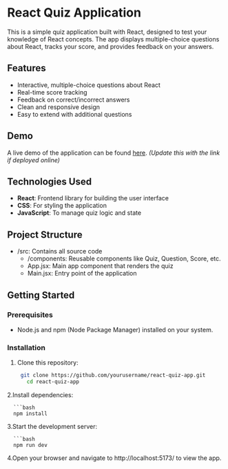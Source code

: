# React Quiz Application

This is a simple quiz application built with React, designed to test your knowledge of React concepts. The app displays multiple-choice questions about React, tracks your score, and provides feedback on your answers.

## Features

- Interactive, multiple-choice questions about React
- Real-time score tracking
- Feedback on correct/incorrect answers
- Clean and responsive design
- Easy to extend with additional questions

## Demo

A live demo of the application can be found [here](#). *(Update this with the link if deployed online)*

## Technologies Used

- **React**: Frontend library for building the user interface
- **CSS**: For styling the application
- **JavaScript**: To manage quiz logic and state

## Project Structure
- /src: Contains all source code
  - /components: Reusable components like Quiz, Question, Score, etc.
  - App.jsx: Main app component that renders the quiz
  - Main.jsx: Entry point of the application

## Getting Started

### Prerequisites

- Node.js and npm (Node Package Manager) installed on your system.

### Installation

1. Clone this repository:
   ```bash
    git clone https://github.com/yourusername/react-quiz-app.git
      cd react-quiz-app
  2.Install dependencies:

      ```bash
      npm install
  3.Start the development server:

      ```bash
      npm run dev

  4.Open your browser and navigate to http://localhost:5173/ to view the app.
    

  
